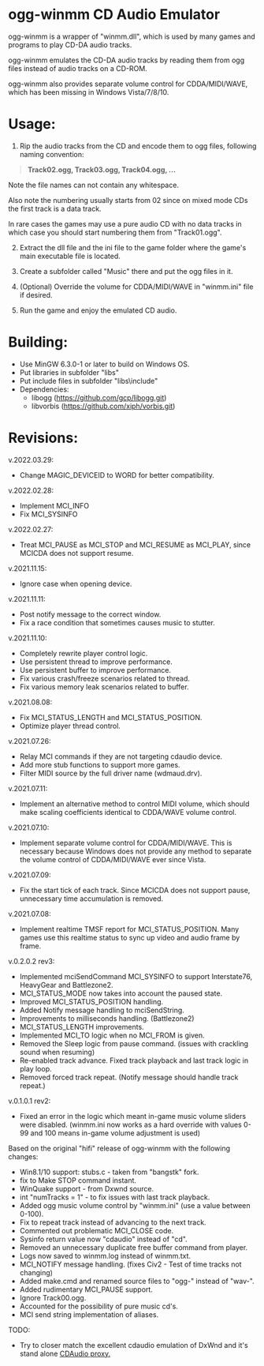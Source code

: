 # ogg-winmm CD Audio Emulator

ogg-winmm is a wrapper of "winmm.dll", which is used by many games and programs to play CD-DA audio tracks.

ogg-winmm emulates the CD-DA audio tracks by reading them from ogg files instead of audio tracks on a CD-ROM.

ogg-winmm also provides separate volume control for CDDA/MIDI/WAVE, which has been missing in Windows Vista/7/8/10.

# Usage:

1. Rip the audio tracks from the CD and encode them to ogg files, following naming convention:
> **Track02.ogg, Track03.ogg, Track04.ogg, ...**

  Note the file names can not contain any whitespace.

  Also note the numbering usually starts from 02 since on mixed mode CDs the first track is a data track.
  
  In rare cases the games may use a pure audio CD with no data tracks in which case you should start numbering them from "Track01.ogg".

2. Extract the dll file and the ini file to the game folder where the game's main executable file is located.

3. Create a subfolder called "Music" there and put the ogg files in it. 

4. (Optional) Override the volume for CDDA/MIDI/WAVE in "winmm.ini" file if desired.

5. Run the game and enjoy the emulated CD audio.

# Building:

- Use MinGW 6.3.0-1 or later to build on Windows OS.
- Put libraries in subfolder "libs\"
- Put include files in subfolder "libs\include\"
- Dependencies:
  - libogg (https://github.com/gcp/libogg.git)
  - libvorbis (https://github.com/xiph/vorbis.git)

# Revisions:

v.2022.03.29:
- Change MAGIC_DEVICEID to WORD for better compatibility.

v.2022.02.28:
- Implement MCI_INFO
- Fix MCI_SYSINFO

v.2022.02.27:
- Treat MCI_PAUSE as MCI_STOP and MCI_RESUME as MCI_PLAY, since MCICDA does not support resume.

v.2021.11.15:
- Ignore case when opening device.

v.2021.11.11:
- Post notify message to the correct window.
- Fix a race condition that sometimes causes music to stutter.

v.2021.11.10:
- Completely rewrite player control logic.
- Use persistent thread to improve performance.
- Use persistent buffer to improve performance.
- Fix various crash/freeze scenarios related to thread.
- Fix various memory leak scenarios related to buffer.

v.2021.08.08:
- Fix MCI_STATUS_LENGTH and MCI_STATUS_POSITION.
- Optimize player thread control.

v.2021.07.26:
- Relay MCI commands if they are not targeting cdaudio device.
- Add more stub functions to support more games.
- Filter MIDI source by the full driver name (wdmaud.drv).

v.2021.07.11:
- Implement an alternative method to control MIDI volume, which should make scaling coefficients identical to CDDA/WAVE volume control.

v.2021.07.10:
- Implement separate volume control for CDDA/MIDI/WAVE.
  This is necessary because Windows does not provide any method to separate the volume control of CDDA/MIDI/WAVE ever since Vista.

v.2021.07.09:
- Fix the start tick of each track.
  Since MCICDA does not support pause, unnecessary time accumulation is removed.

v.2021.07.08:
- Implement realtime TMSF report for MCI_STATUS_POSITION.
  Many games use this realtime status to sync up video and audio frame by frame.

v.0.2.0.2 rev3:
- Implemented mciSendCommand MCI_SYSINFO to support Interstate76, HeavyGear and Battlezone2.
- MCI_STATUS_MODE now takes into account the paused state.
- Improved MCI_STATUS_POSITION handling.
- Added Notify message handling to mciSendString.
- Improvements to milliseconds handling. (Battlezone2)
- MCI_STATUS_LENGTH improvements.
- Implemented MCI_TO logic when no MCI_FROM is given.
- Removed the Sleep logic from pause command. (issues with crackling sound when resuming)
- Re-enabled track advance. Fixed track playback and last track logic in play loop.
- Removed forced track repeat. (Notify message should handle track repeat.)

v.0.1.0.1 rev2:
- Fixed an error in the logic which meant in-game music volume sliders were disabled. (winmm.ini now works as a hard override with values 0-99 and 100 means in-game volume adjustment is used)

Based on the original "hifi" release of ogg-winmm with the following changes:

- Win8.1/10 support: stubs.c - taken from "bangstk" fork.
- fix to Make STOP command instant.
- WinQuake support - from Dxwnd source.
- int "numTracks = 1" - to fix issues with last track playback.
- Added ogg music volume control by "winmm.ini" (use a value between 0-100).
- Fix to repeat track instead of advancing to the next track.
- Commented out problematic MCI_CLOSE code.
- Sysinfo return value now "cdaudio" instead of "cd".
- Removed an unnecessary duplicate free buffer command from player.
- Logs now saved to winmm.log instead of winmm.txt.
- MCI_NOTIFY message handling. (fixes Civ2 - Test of time tracks not changing)
- Added make.cmd and renamed source files to "ogg-" instead of "wav-".
- Added rudimentary MCI_PAUSE support.
- Ignore Track00.ogg.
- Accounted for the possibility of pure music cd's.
- MCI send string implementation of aliases.

TODO:
- Try to closer match the excellent cdaudio emulation of DxWnd and it's stand alone [CDAudio proxy.](https://sourceforge.net/projects/cdaudio-proxy/)

